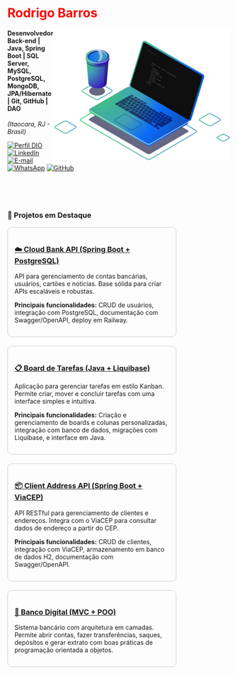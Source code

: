 <h1> 
  <a href="" style="color: #f00 !important; text-decoration: none; color: inherit;">
    <span>Rodrigo Barros</span>
  </a>
</h1>

<img src="https://github.com/rodrigobarr0s/rodrigobarr0s/blob/main/imagens/ilustra%C3%A7%C3%A3o%20de%20computador.png" alt="ilustração de um computador" min-width="400px" max-width="400px" width="400px" align="right">

#### Desenvolvedor Back-end | Java, Spring Boot | SQL Server, MySQL, PostgreSQL, MongoDB, JPA/Hibernate | Git, GitHub | DAO  
<i>(Itaocara, RJ - Brasil)</i>

[![Perfil DIO](https://img.shields.io/badge/-Meu%20Perfil%20na%20DIO-0077B5?style=for-the-badge&logo=gitbook&logoColor=white)](https://www.dio.me/users/rodrigodlbarros)
[![LinkedIn](https://img.shields.io/badge/linkedin-%230077B5.svg?style=for-the-badge&logo=linkedin&logoColor=white)](https://www.linkedin.com/in/rodrigobarr0s/)
[![E-mail](https://img.shields.io/badge/-Email-0077B5?style=for-the-badge&logo=microsoft-outlook&logoColor=white)](mailto:)
[![WhatsApp](https://img.shields.io/badge/WhatsApp-0077B5?style=for-the-badge&logo=whatsapp&logoColor=white)](https://wa.me/)
[![GitHub](https://img.shields.io/badge/GitHub-0077B5?style=for-the-badge&logo=github&logoColor=white)](https://github.com/rodrigobarr0s)


<br><br><br>


### 🚀 Projetos em Destaque

<div style="display: flex; gap: 20px; flex-wrap: wrap;">

<div style="flex: 1; min-width: 280px; max-width: 350px; border: 1px solid #ccc; padding: 15px; border-radius: 10px;">
  <h3><a href="https://github.com/rodrigobarr0s/cloud-bank-api" target="_blank">☁️ Cloud Bank API (Spring Boot + PostgreSQL)</a></h3>
  <p>API para gerenciamento de contas bancárias, usuários, cartões e notícias. Base sólida para criar APIs escaláveis e robustas.</p>
  <p><strong>Principais funcionalidades:</strong> CRUD de usuários, integração com PostgreSQL, documentação com Swagger/OpenAPI, deploy em Railway.</p>
</div>

<div style="flex: 1; min-width: 280px; max-width: 350px; border: 1px solid #ccc; padding: 15px; border-radius: 10px;">
  <h3><a href="https://github.com/rodrigobarr0s/board-tarefas" target="_blank">📋 Board de Tarefas (Java + Liquibase)</a></h3>
  <p>Aplicação para gerenciar tarefas em estilo Kanban. Permite criar, mover e concluir tarefas com uma interface simples e intuitiva.</p>
  <p><strong>Principais funcionalidades:</strong> Criação e gerenciamento de boards e colunas personalizadas, integração com banco de dados, migrações com Liquibase, e interface em Java.</p>
</div>

<div style="flex: 1; min-width: 280px; max-width: 350px; border: 1px solid #ccc; padding: 15px; border-radius: 10px;">
  <h3><a href="https://github.com/rodrigobarr0s/client-address-api" target="_blank">📦 Client Address API (Spring Boot + ViaCEP)</a></h3>
  <p>API RESTful para gerenciamento de clientes e endereços. Integra com o ViaCEP para consultar dados de endereço a partir do CEP.</p>
  <p><strong>Principais funcionalidades:</strong> CRUD de clientes, integração com ViaCEP, armazenamento em banco de dados H2, documentação com Swagger/OpenAPI.</p>
</div>

<div style="flex: 1; min-width: 280px; max-width: 350px; border: 1px solid #ccc; padding: 15px; border-radius: 10px;">
  <h3><a href="https://github.com/rodrigobarr0s/banco-digital" target="_blank">🏦 Banco Digital (MVC + POO)</a></h3>
  <p>Sistema bancário com arquitetura em camadas. Permite abrir contas, fazer transferências, saques, depósitos e gerar extrato com boas práticas de programação orientada a objetos.</p>
</div>  

</div>
